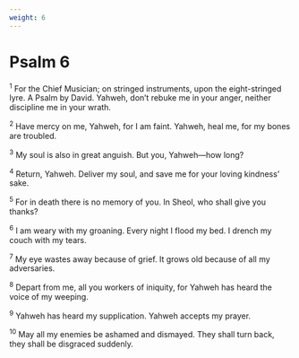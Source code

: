 ```yaml
---
weight: 6
---
```


# Psalm 6

<sup>1</sup> For the Chief Musician; on stringed instruments, upon the eight-stringed lyre. A Psalm by David. Yahweh, don’t rebuke me in your anger, neither discipline me in your wrath. 

<sup>2</sup> Have mercy on me, Yahweh, for I am faint. Yahweh, heal me, for my bones are troubled. 

<sup>3</sup> My soul is also in great anguish. But you, Yahweh—how long? 

<sup>4</sup> Return, Yahweh. Deliver my soul, and save me for your loving kindness’ sake. 

<sup>5</sup> For in death there is no memory of you. In Sheol, who shall give you thanks? 

<sup>6</sup> I am weary with my groaning. Every night I flood my bed. I drench my couch with my tears. 

<sup>7</sup> My eye wastes away because of grief. It grows old because of all my adversaries. 

<sup>8</sup> Depart from me, all you workers of iniquity, for Yahweh has heard the voice of my weeping. 

<sup>9</sup> Yahweh has heard my supplication. Yahweh accepts my prayer. 

<sup>10</sup> May all my enemies be ashamed and dismayed. They shall turn back, they shall be disgraced suddenly. 


